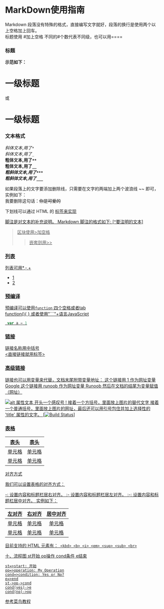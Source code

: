 # MarkDown使用指南
Markdown 段落没有特殊的格式，直接编写文字就好，段落的换行是使用两个以上空格加上回车。  
标题使用 #加上空格 不同的#个数代表不同级，也可以用====  

### 标题

<b>示范如下：</b> 

# 一级标题

或  

一级标题
========


### 文本格式
*斜体文本,用了`*`*  
_斜体文本,用了`_`_  
**粗体文本,用了`**`**  
__粗体文本,用了`__`__  
***粗斜体文本,用了`***`***  
___粗斜体文本,用了`___`___  

如果段落上的文字要添加删除线，只需要在文字的两端加上两个波浪线 ~~ 即可，实例如下：  
我要删除这句话：~~你是可爱的~~

下划线可以通过 HTML 的 <u> 标签来实现

脚注是对文本的补充说明。
Markdown 脚注的格式如下: [^要注明的文本] 

> 区块使用>加空格
>> 嵌套则用>>

### 列表

列表可用*,-,+
- 1
- 2

### 预编译

预编译可以使用`function`
四个空格或者tab  
    function(){
    }
或者使用"```"+语言JavaScript
```JavaScript
 var a = 1
```
### 链接

[链接名称用中括号](链接用小括号)  
<直接链接就用标签>


### 高级链接
链接也可以用变量来代替，文档末尾附带变量地址：
这个链接用 1 作为网址变量 [Google][1]
这个链接用 runoob 作为网址变量 [Runoob][runoob]
然后在文档的结尾为变量赋值（网址）

  [1]: http://www.google.com/
  [runoob]: http://www.runoob.com/
  

![alt 属性文本](图片地址 "可选标题")
开头一个感叹号 !
接着一个方括号，里面放上图片的替代文字
接着一个普通括号，里面放上图片的网址，最后还可以用引号包住并加上选择性的 'title' 属性的文字。
 [![Build Status](https://img.shields.io/circleci/project/github/vuejs/vue-router/dev.svg)]
 
### 表格
 
|  表头   | 表头  |
|  ----  | ----  |
| 单元格  | 单元格 |
| 单元格  | 单元格 |
对齐方式

我们可以设置表格的对齐方式：

-: 设置内容和标题栏居右对齐。
:- 设置内容和标题栏居左对齐。
:-: 设置内容和标题栏居中对齐。
实例如下：

| 左对齐 | 右对齐 | 居中对齐 |
| :-----| ----: | :----: |
| 单元格 | 单元格 | 单元格 |
| 单元格 | 单元格 | 单元格 |

目前支持的 HTML 元素有：``` <kbd> <b> <i> <em> <sup> <sub> <br>```

十、流程图 st开始 op操作 cond条件 e结束 
```flow
st=>start: 开始
op=>operation: My Operation
cond=>condition: Yes or No?
e=>end
st->op->cond
cond(yes)->e
cond(no)->op
```

参考菜鸟教程
